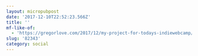 ```yaml
---
layout: micropubpost
date: '2017-12-10T22:52:23.566Z'
title: ''
mf-like-of:
  - 'https://gregorlove.com/2017/12/my-project-for-todays-indiewebcamp/'
slug: '82343'
category: social
---
```

